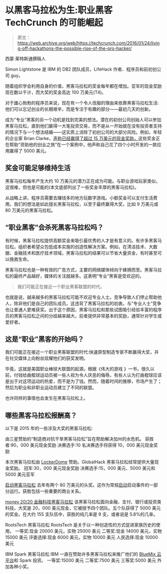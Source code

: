 # 以黑客马拉松为生:职业黑客 TechCrunch 的可能崛起

> 原文：<https://web.archive.org/web/https://techcrunch.com/2016/01/24/living-off-hackathons-the-possible-rise-of-the-pro-hacker/>

西蒙·莱特斯通撰稿人

Simon Lightstone 是 IBM 的 DB2 团队成员，LifeHack 作者、程序员和前初创公司 guy。

随着组织学会利用自身的价值，黑客马拉松的奖金每年都在增加。亚军的现金奖励现在数以千计，而大奖的奖金高达 100 万美元(T4)。

对于雄心勃勃的程序员来说，现在有一个令人信服的理由来依靠黑客马拉松生活:他们可以忘记创业的长期艰辛，而是专注于有趣的部分——最初几天的创新。

成为“专业”黑客的另一个动机是找到完美的想法。潜在的初创公司创始人可以参加黑客马拉松，直到他们赢得一大笔投资交易，而不是从一开始就在没有投资者支持的情况下与一个想法结婚——这实质上消除了初创公司的大部分风险。例如，年轻的企业家 Brian Clarke，[声称已经赢得了超过 15 万美元的现金奖励，](https://web.archive.org/web/20230209131549/https://medium.com/@bclark8923/how-i-won-over-150k-in-cash-investments-and-prizes-at-hackathons-a4b5e6b95fe9#.f51k8iu87)这些奖金正在帮助“资助他的创业之旅”在一个案例中，他声称自己花了四个小时开发的一款应用赢得了 5000 美元。

## 奖金可能足够维持生活

黑客马拉松每年产生大约 10 万美元的潜力正在成为可能。与职业游戏玩家类似，这很难，但也是可能的(本文底部列出了一些奖金丰厚的黑客马拉松)。

从战略上讲，程序员需要去赚钱多的地方玩数字游戏。小额奖金可以支付生活费用。我们的想法是如此擅长黑客马拉松，以至于最终赢得大奖，比如 9 万美元或 80 万美元的黑客马拉松。

## “职业黑客”会杀死黑客马拉松吗？

有时候，黑客马拉松提供高额奖金来吸引最优秀的人才是有意义的。有许多黑客马拉松，组织者希望众包低成本实施的创造性解决方案。例如，在清洁技术、大数据、金融技术和医疗技术领域，黑客马拉松的结果可以节省大量资金，有时甚至可以挽救生命。

黑客马拉松也是一种有效的广告方式，主要的网络媒体倾向于蜂拥而至。黑客马拉松的最终产品越好，媒体的关注就越多。这表明“专业”黑客是受欢迎的。

> 我们可能正在接近一个职业黑客联盟的时代。

也就是说，越来越多的黑客马拉松可能不欢迎专业人士。竞争导致人们停止帮助他人，除非他们是自己的团队成员。这违背了黑客马拉松的初衷。与“专业人士”竞争也让普通人更难获奖。出于这个原因，黑客马拉松和那些试图吸引经验丰富的程序员的黑客马拉松之间的分歧越来越大，前者提供非常基本的奖励，通常针对学生或爱好者。

## 这是“职业”黑客的开始吗？

我们可能正在接近一个职业黑客联盟的时代:快速原型制造专家不断赢得大奖，并在社交媒体上向粉丝炫耀他们的获奖发明。

毕竟，这就是美国职业棒球大联盟的起源。根据《伟大的游戏 》一书，很久以前，付钱给曲棍球运动员被一些人视为令人厌恶的侮辱。有些人认为打曲棍球应该是出于对这项运动的热爱，而不是为了钱。然而，随着时间的推移，市场产生了；然后为职业和非职业运动员建立了不同的联盟。

也许同样的事情也会发生在黑客马拉松上。

## 哪些黑客马拉松报酬高？

以下是 2015 年的一些涉及大奖的黑客马拉松:

由三星赞助的“制造商对抗干旱黑客马拉松”旨在帮助解决加州的水危机。
获胜者:90，000 美元现金奖励
决赛选手:10 名决赛选手将获得 10，000 美元现金奖励

本次黑客马拉松由 [LockerDome](https://web.archive.org/web/20230209131549/https://lockerdome.com/) 赞助。GlobalHack 黑客马拉松经常提供大量现金奖励。
冠军:30，000 美元现金奖励
决赛选手:15，000 美元、5000 美元和 5000 美元亚军

[启动黑客马拉松](https://web.archive.org/web/20230209131549/http://www.launchhackathon.com/) 去年有两个 80 万美元的头奖。这作为常规[启动](https://web.archive.org/web/20230209131549/http://www.launchfestival.com/)启动事件的一部分运行。获胜包括一些重要的商业关系。

[money 20/20 金融科技黑客马拉松](https://web.archive.org/web/20230209131549/http://www.money2020.com/2015-money2020-hackathon) 该黑客马拉松面向金融、支付、银行或投资类科技。大奖是 20，000 美元现金，它被授予四个团队。五个队获得了 5000 美元的奖金。在大约 155 支队伍中，获胜的纯几率是 9 支，或者说是 5.8%的几率。

RootsTech 黑客马拉松
RootsTech 是关于以一种创造性的方式促进家族历史的使用。
一等奖:现金 20000 美元，实物 25000 美元
二等奖:现金 14000 美元，实物 15000 美元
评委选择:现金 6000 美元，实物 10000 美元
人民选择:现金 10000 美元

IBM Spark 黑客马拉松
IBM 一直在赞助许多黑客马拉松来推广他们的 [BlueMix 云平台](https://web.archive.org/web/20230209131549/https://ibm.biz/bluemix_landing_15_4)和 Spark 投资。
一等奖:15000 美元
二等奖:7500 美元
三等奖:5000 美元
外加各种小奖。